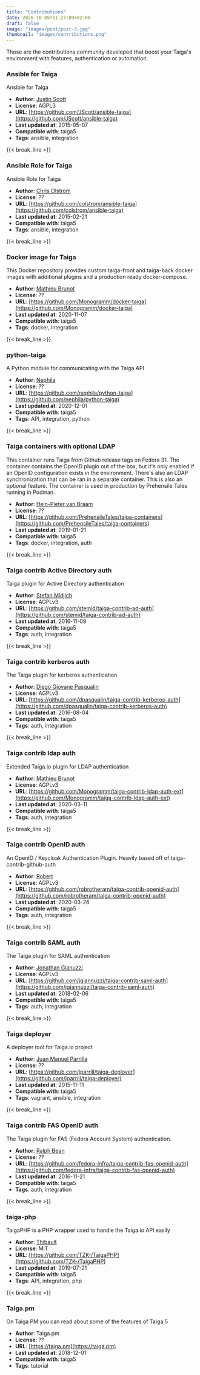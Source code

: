 ```yaml
---
title: "Contributions"
date: 2020-10-05T11:27:09+02:00
draft: false
image: "images/post/post-3.jpg"
thumbnail: "images/contributions.png"
---
```


Those are the contributions community developed that boost your Taiga's environment with features, authentication or automation.


### Ansible for Taiga

Ansible for Taiga

- **Author**: [Justin Scott](https://github.com/jscott)
- **License**: AGPL3
- **URL**: [https://github.com/JScott/ansible-taiga](https://github.com/JScott/ansible-taiga)
- **Last updated at**: 2015-05-07
- **Compatible with**: taiga5
- **Tags**: ansible, integration

{{< break_line >}}

### Ansible Role for Taiga

Ansible Role for Taiga

- **Author**: [Chris Olstrom](https://github.com/colstrom)
- **License**: ??
- **URL**: [https://github.com/colstrom/ansible-taiga](https://github.com/colstrom/ansible-taiga)
- **Last updated at**: 2015-02-21
- **Compatible with**: taiga5
- **Tags**: ansible, integration

{{< break_line >}}

### Docker image for Taiga

This Docker repository provides custom taiga-front and taiga-back docker images with additional plugins and a production ready docker-compose.

- **Author**: [Mathieu Brunot](https://github.com/madmath03)
- **License**: ??
- **URL**: [https://github.com/Monogramm/docker-taiga](https://github.com/Monogramm/docker-taiga)
- **Last updated at**: 2020-11-07
- **Compatible with**: taiga5
- **Tags**: docker, integration

{{< break_line >}}

### python-taiga

A Python module for communicating with the Taiga API

- **Author**: [Nephila](https://github.io/nephila)
- **License**: ??
- **URL**: [https://github.com/nephila/python-taiga](https://github.com/nephila/python-taiga)
- **Last updated at**: 2020-12-01
- **Compatible with**: taiga5
- **Tags**: API, integration, python

{{< break_line >}}

### Taiga containers with optional LDAP

This container runs Taiga from Github release tags on Fedora 31. The container contains the OpenID plugin out of the box, but it's only enabled if an OpenID configuration exists in the environment. There's also an LDAP synchronization that can be ran in a separate container. This is also an optional feature.  The container is used in production by Prehensile Tales running in Podman.

- **Author**: [Hein-Pieter van Braam](https://github.com/hpvb)
- **License**: ??
- **URL**: [https://github.com/PrehensileTales/taiga-containers](https://github.com/PrehensileTales/taiga-containers)
- **Last updated at**: 2019-01-21
- **Compatible with**: taiga5
- **Tags**: docker, integration, auth

{{< break_line >}}

### Taiga contrib Active Directory auth

Taiga plugin for Active Directory authentication

- **Author**: [Stefan Midjich](https://github.com/stemid)
- **License**: AGPLv3
- **URL**: [https://github.com/stemid/taiga-contrib-ad-auth](https://github.com/stemid/taiga-contrib-ad-auth)
- **Last updated at**: 2016-11-09
- **Compatible with**: taiga5
- **Tags**: auth, integration

{{< break_line >}}

### Taiga contrib kerberos auth

The Taiga plugin for kerberos authentication

- **Author**: [Diego Giovane Pasqualin](https://github.com/dpasqualin)
- **License**: AGPLv3
- **URL**: [https://github.com/dpasqualin/taiga-contrib-kerberos-auth](https://github.com/dpasqualin/taiga-contrib-kerberos-auth)
- **Last updated at**: 2016-08-04
- **Compatible with**: taiga5
- **Tags**: auth, integration

{{< break_line >}}

### Taiga contrib ldap auth

Extended Taiga.io plugin for LDAP authentication

- **Author**: [Mathieu Brunot](https://github.com/madmath03)
- **License**: AGPLv3
- **URL**: [https://github.com/Monogramm/taiga-contrib-ldap-auth-ext](https://github.com/Monogramm/taiga-contrib-ldap-auth-ext)
- **Last updated at**: 2020-03-11
- **Compatible with**: taiga5
- **Tags**: auth, integration

{{< break_line >}}

### Taiga contrib OpenID auth

An OpenID / Keycloak Authentication Plugin. Heavily based off of taiga-contrib-github-auth

- **Author**: [Robert](https://github.com/robrotheram)
- **License**: AGPLv3
- **URL**: [https://github.com/robrotheram/taiga-contrib-openid-auth](https://github.com/robrotheram/taiga-contrib-openid-auth)
- **Last updated at**: 2020-03-26
- **Compatible with**: taiga5
- **Tags**: auth, integration

{{< break_line >}}

### Taiga contrib SAML auth

The Taiga plugin for SAML authentication

- **Author**: [Jonathan Gianuzzi](https:github.com//jgianuzzi)
- **License**: AGPLv3
- **URL**: [https://github.com/jgiannuzzi/taiga-contrib-saml-auth](https://github.com/jgiannuzzi/taiga-contrib-saml-auth)
- **Last updated at**: 2018-02-06
- **Compatible with**: taiga5
- **Tags**: auth, integration

{{< break_line >}}

### Taiga deployer

A deployer tool for Taiga.io project

- **Author**: [Juan Manuel Parrilla](https://github.com/padajuan)
- **License**: ??
- **URL**: [https://github.com/jparrill/taiga-deployer](https://github.com/jparrill/taiga-deployer)
- **Last updated at**: 2015-11-11
- **Compatible with**: taiga5
- **Tags**: vagrant, ansible, integration

{{< break_line >}}

### Taiga contrib FAS OpenID auth

The Taiga plugin for FAS (Fedora Account System) authentication.

- **Author**: [Ralph Bean](https://github.com/ralphbean)
- **License**: ??
- **URL**: [https://github.com/fedora-infra/taiga-contrib-fas-openid-auth](https://github.com/fedora-infra/taiga-contrib-fas-openid-auth)
- **Last updated at**: 2016-11-21
- **Compatible with**: taiga5
- **Tags**: auth, integration

{{< break_line >}}

### taiga-php

TaigaPHP is a PHP wrapper used to handle the Taiga.io API easily

- **Author**: [Thibault](https://github.com/TZK-)
- **License**: MIT
- **URL**: [https://github.com/TZK-/TaigaPHP](https://github.com/TZK-/TaigaPHP)
- **Last updated at**: 2019-07-21
- **Compatible with**: taiga5
- **Tags**: API, integration, php

{{< break_line >}}

### Taiga.pm

On Taiga PM you can read about some of the features of Taiga 5

- **Author**: Taiga.pm
- **License**: ??
- **URL**: [https://taiga.pm](https://taiga.pm)
- **Last updated at**: 2018-12-01
- **Compatible with**: taiga5
- **Tags**: tutorial
